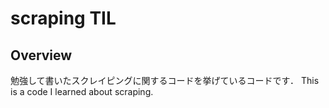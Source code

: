 # scraping TIL
## Overview
勉強して書いたスクレイピングに関するコードを挙げているコードです．
This is a code I learned about scraping.
